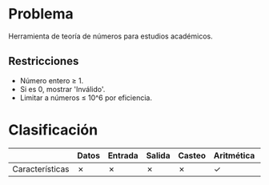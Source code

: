 # Problema

Herramienta de teoría de números para estudios académicos.

## Restricciones

- Número entero ≥ 1.
- Si es 0, mostrar 'Inválido'.
- Limitar a números ≤ 10^6 por eficiencia.

# Clasificación
|  | Datos | Entrada | Salida | Casteo | Aritmética | Relacionales | Lógicos | Condicionales | Ciclo | Matrices | Funciones |
|----------|-------|---------|--------|--------|------------|--------------|---------|---------------|-------|----------|-------------|
| Características | ✗ | ✗ | ✗ | ✗ | ✓ | ✗ | ✗ | ✗ | ✓ | ✗ | ✗ |
